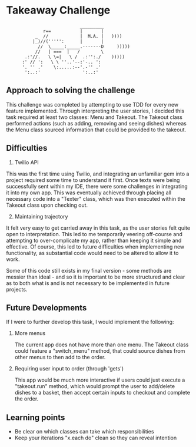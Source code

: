 Takeaway Challenge
==================
```
                            _________
              r==           |       |
           _  //            |  M.A. |   ))))
          |_)//(''''':      |       |
            //  \_____:_____.-------D     )))))
           //   | ===  |   /        \
       .:'//.   \ \=|   \ /  .:'':./    )))))
      :' // ':   \ \ ''..'--:'-.. ':
      '. '' .'    \:.....:--'.-'' .'
       ':..:'                ':..:'

 ```

Approach to solving the challenge
---------
This challenge was completed by attempting to use TDD for every new feature implemented. Through interpreting the user stories, I decided this task required at least two classes: Menu and Takeout. The Takeout class performed actions (such as adding, removing and seeing dishes) whereas the Menu class sourced information that could be provided to the takeout.

 
Difficulties
---------


  1. Twilio API
    
  This was the first time using Twilio, and integrating an unfamiliar gem into a project required some time to understand it first. Once texts were being successfully sent within my IDE, there were some challenges in integrating it into my own app. This was eventually achieved through placing all necessary code into a "Texter" class, which was then executed within the Takeout class upon checking out.
  
  2. Maintaining trajectory
  
  It felt very easy to get carried away in this task, as the user stories felt quite open to interpretation. This led to me temporarily veering off-course and attempting to over-complicate my app, rather than keeping it simple and effective. Of course, this led to future difficulties when implementing new functionality, as substantial code would need to be altered to allow it to work. 
  
  Some of this code still exists in my final version - some methods are messier than ideal - and so it is important to be more structured and clear as to both what is and is not necessary to be implemented in future projects.


Future Developments
------------------
If I were to further develop this task, I would implement the following:

1. More menus
   
   The current app does not have more than one menu. The Takeout class could feature a "switch_menu" method, that could source dishes from other menus to then add to the order.

2. Requiring user input to order (through 'gets')
   
   This app would be much more interactive if users could just execute a "takeout.run" method, which would prompt the user to add/delete dishes to a basket, then accept certain inputs to checkout and complete the order.
   

Learning points
---------

  * Be clear on which classes can take which responsibilities
  * Keep your iterations "x.each do" clean so they can reveal intention